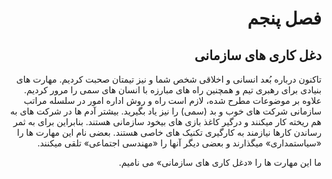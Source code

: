 <div dir="rtl">

# فصل پنجم

## دغل کاری های سازمانی 

تاکنون درباره بُعد انسانی و اخلاقی شخص شما و نیز تیمتان صحبت کردیم. مهارت های بنیادی برای رهبری تیم و همچنین راه های مبارزه با انسان های سمی را مرور کردیم. علاوه بر موضوعات مطرح شده، لازم است راه و روش اداره امور در سلسله مراتب سازمانی شرکت های خوب و بد (سمی) را نیز یاد بگیرید. بیشتر آدم ها در شرکت های به هم ریخته کار میکنند و درگیر کاغذ بازی های بیخود سازمانی هستند. بنابراین برای به ثمر رساندن کارها نیازمند به کارگیری تکنیک های خاصی هستند. بعضی نام این مهارت ها را «سیاستمداری» میگذارند و بعضی دیگر آنها را «مهندسی اجتماعی» تلقی میکنند. 

ما این مهارت ها را «دغل کاری های سازمانی» می نامیم. 

</div>
